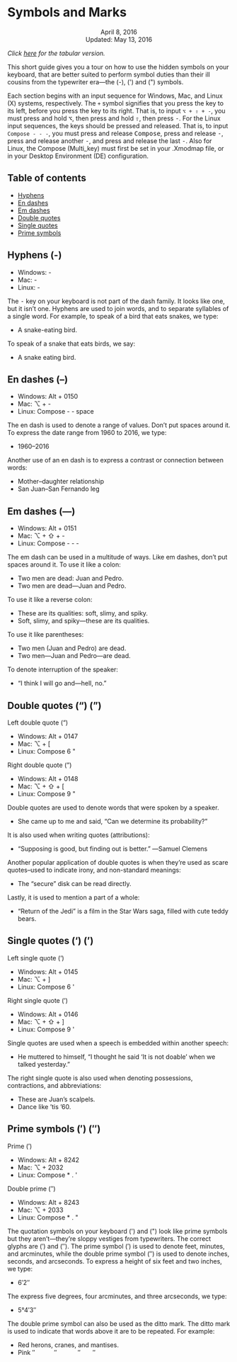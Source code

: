Symbols and Marks
=================

<center>April 8, 2016</center>
<center>Updated: May 13, 2016</center>

*Click [here](symbols-marks-table.html) for the tabular version.*

This short guide gives you a tour on how to use the hidden symbols on
your keyboard, that are better suited to perform symbol duties than
their ill cousins from the typewriter era—the (-), (') and (")
symbols.

Each section begins with an input sequence for Windows, Mac, and Linux
(X) systems, respectively. The `+` symbol signifies that you press the
key to its left, before you press the key to its right. That is, to
input `⌥ + ⇧ + -`, you must press and hold <kbd>⌥</kbd>,
then press and hold <kbd>⇧</kbd>, then press <kbd>-</kbd>. For the
Linux input sequences, the keys should be pressed and released. That
is, to input `Compose - - -`, you must press and release
<kbd>Compose</kbd>, press and release <kbd>-</kbd>, press and release
another <kbd>-</kbd>, and press and release the last
<kbd>-</kbd>. Also for Linux, the Compose (Multi_key) must first be
set in your .Xmodmap file, or in your Desktop Environment (DE)
configuration.


## Table of contents

* [Hyphens](#hyphens)
* [En dashes](#endashes)
* [Em dashes](#emdashes)
* [Double quotes](#doublequotes)
* [Single quotes](#singlequotes)
* [Prime symbols](#prime)


## Hyphens (-) <a name="hyphens"></a>

* Windows: -
* Mac: -
* Linux: -

The <kbd>-</kbd> key on your keyboard is not part of the dash
family. It looks like one, but it isn’t one. Hyphens are used to join
words, and to separate syllables of a single word. For example, to
speak of a bird that eats snakes, we type:

* A snake-eating bird.

To speak of a snake that eats birds, we say:

* A snake eating bird.


## En dashes (–) <a name="endashes"></a>

* Windows: Alt + 0150
* Mac: ⌥ + -
* Linux: Compose - - space

The en dash is used to denote a range of values. Don’t put spaces
around it. To express the date range from 1960 to 2016, we type:

* 1960–2016

Another use of an en dash is to express a contrast or connection
between words:

* Mother–daughter relationship
* San Juan–San Fernando leg


## Em dashes (—) <a name="emdashes"></a>

* Windows: Alt + 0151
* Mac: ⌥ + ⇧ + -
* Linux: Compose - - -

The em dash can be used in a multitude of ways. Like em dashes, don’t
put spaces around it. To use it like a colon:

* Two men are dead: Juan and Pedro.
* Two men are dead—Juan and Pedro.

To use it like a reverse colon:

* These are its qualities: soft, slimy, and spiky.
* Soft, slimy, and spiky—these are its qualities.

To use it like parentheses:

* Two men (Juan and Pedro) are dead.
* Two men—Juan and Pedro—are dead.

To denote interruption of the speaker:

* “I think I will go and—hell, no.”


## Double quotes (“) (”) <a name="doublequotes"></a>

Left double quote (“)
* Windows: Alt + 0147
* Mac: ⌥ + [
* Linux: Compose 6 "

Right double quote (”)
* Windows: Alt + 0148
* Mac: ⌥ + ⇧ + [
* Linux: Compose 9 "

Double quotes are used to denote words that were spoken by a speaker.

* She came up to me and said, “Can we determine its probability?”

It is also used when writing quotes (attributions):

* “Supposing is good, but finding out is better.” ―Samuel Clemens

Another popular application of double quotes is when they’re used as
scare quotes–used to indicate irony, and non-standard meanings:

* The “secure” disk can be read directly.

Lastly, it is used to mention a part of a whole:

* “Return of the Jedi” is a film in the Star Wars saga, filled with
  cute teddy bears.


## Single quotes (‘) (’) <a name="singlequotes"></a>

Left single quote (‘)
* Windows: Alt + 0145
* Mac: ⌥ + ]
* Linux: Compose 6 '

Right single quote (’)
* Windows: Alt + 0146
* Mac: ⌥ + ⇧ + ]
* Linux: Compose 9 '

Single quotes are used when a speech is embedded within another speech:

* He muttered to himself, “I thought he said ‘It is not doable’ when we talked yesterday.”

The right single quote is also used when denoting possessions,
contractions, and abbreviations:

* These are Juan’s scalpels.
* Dance like ’tis ’60.


## Prime symbols (′) (″) <a name="prime"></a>

Prime (′)
* Windows: Alt + 8242
* Mac: ⌥ + 2032
* Linux: Compose * . '

Double prime (″)
* Windows: Alt + 8243
* Mac: ⌥ + 2033
* Linux: Compose * . "

The quotation symbols on your keyboard (') and (") look like prime symbols but they aren’t—they’re sloppy vestiges from typewriters. The correct glyphs are (′) and (″). The prime symbol (′) is used to denote feet, minutes, and arcminutes, while the double prime symbol (″) is used to denote inches, seconds, and arcseconds. To express a height of six feet and two inches, we type:

* 6′2″

The express five degrees, four arcminutes, and three arcseconds, we
type:

* 5°4′3″

The double prime symbol can also be used as the ditto mark. The ditto
mark is used to indicate that words above it are to be repeated. For
example:

* Red herons, cranes, and mantises.
* Pink ″           ″            ″       ″

